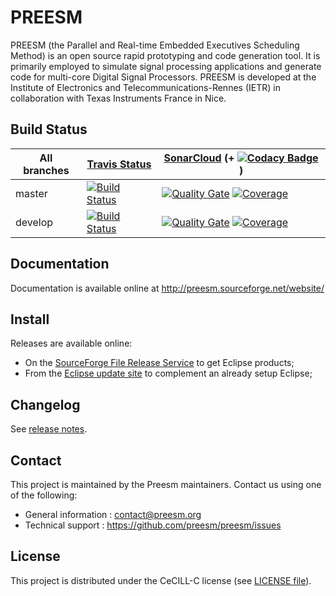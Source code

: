 PREESM
======

PREESM (the Parallel and Real-time Embedded Executives Scheduling Method) is an open source rapid prototyping and code generation tool. It is primarily employed to simulate signal processing applications and generate code for multi-core Digital Signal Processors. PREESM is developed at the Institute of Electronics and Telecommunications-Rennes (IETR) in collaboration with Texas Instruments France in Nice.


## Build Status

| All branches | [Travis Status](https://travis-ci.org/preesm/preesm) | [SonarCloud](https://sonarcloud.io/organizations/preesm-sonarcloud-org/projects) (+ [![Codacy Badge](https://api.codacy.com/project/badge/Grade/a67b6dbf9f6944558851b175bfffc1c3)](https://www.codacy.com/app/PreesmTeam/preesm?utm_source=github.com&amp;utm_medium=referral&amp;utm_content=preesm/preesm&amp;utm_campaign=Badge_Grade) ) |
| ------------- |  ------------- |    -------------  |
| master  |  [![Build Status](https://travis-ci.org/preesm/preesm.svg?branch=master)](https://travis-ci.org/preesm/preesm/branches)  | [![Quality Gate](https://sonarcloud.io/api/badges/gate?key=org.ietr.preesm:org.ietr.preesm.parent)](https://sonarcloud.io/dashboard/index/org.ietr.preesm:org.ietr.preesm.parent) [![Coverage](https://sonarcloud.io/api/badges/measure?key=org.ietr.preesm:org.ietr.preesm.parent&metric=coverage)](https://sonarcloud.io/component_measures?id=org.ietr.preesm:org.ietr.preesm.parent&metric=Coverage)  |
| develop  | [![Build Status](https://travis-ci.org/preesm/preesm.svg?branch=develop)](https://travis-ci.org/preesm/preesm/branches)  | [![Quality Gate](https://sonarcloud.io/api/badges/gate?key=org.ietr.preesm:org.ietr.preesm.parent:develop)](https://sonarcloud.io/dashboard/index/org.ietr.preesm:org.ietr.preesm.parent:develop) [![Coverage](https://sonarcloud.io/api/badges/measure?key=org.ietr.preesm:org.ietr.preesm.parent:develop&metric=coverage)](https://sonarcloud.io/component_measures?id=org.ietr.preesm:org.ietr.preesm.parent:develop&metric=Coverage) |

## Documentation

Documentation is available online at http://preesm.sourceforge.net/website/

## Install

Releases are available online:

*   On the [SourceForge File Release Service](https://sourceforge.net/projects/preesm/files/Releases/) to get Eclipse products;
*   From the [Eclipse update site](http://preesm.sourceforge.net/eclipse/update-site/) to complement an already setup Eclipse;

## Changelog

See [release notes](release_notes.md).

## Contact

This project is maintained by the Preesm maintainers. Contact us using one of the following:

*   General information : contact@preesm.org
*   Technical support : https://github.com/preesm/preesm/issues

## License

This project is distributed under the CeCILL-C license (see [LICENSE file](LICENSE)).
